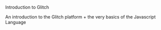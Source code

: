 Introduction to Glitch

An introduction to the Glitch platform + the very basics of the Javascript Language
